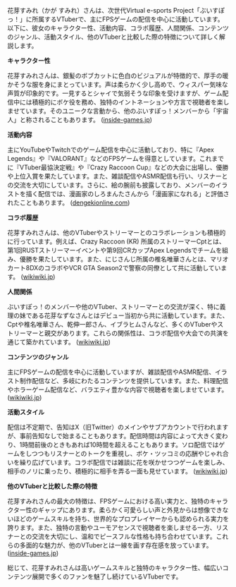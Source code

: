 花芽すみれ（かが すみれ）さんは、次世代Virtual e-sports Project「ぶいすぽっ！」に所属するVTuberで、主にFPSゲームの配信を中心に活動しています。以下に、彼女のキャラクター性、活動内容、コラボ履歴、人間関係、コンテンツのジャンル、活動スタイル、他のVTuberと比較した際の特徴について詳しく解説します。

**キャラクター性**

花芽すみれさんは、銀髪のボブカットに色白のビジュアルが特徴的で、厚手の暖かそうな服を身にまとっています。声は柔らかく少し高めで、ウィスパー気味な声質が印象的です。一見するとシャイで気弱そうな印象を受けますが、ゲーム配信中には積極的にボケ役を務め、独特のイントネーションや方言で視聴者を楽しませています。そのユニークな言動から、他のぶいすぽっ！メンバーから「宇宙人」と称されることもあります。 ([inside-games.jp](https://www.inside-games.jp/article/2022/01/15/136278.html?utm_source=openai))

**活動内容**

主にYouTubeやTwitchでのゲーム配信を中心に活動しており、特に『Apex Legends』や『VALORANT』などのFPSゲームを得意としています。これまでに『VTuber最協決定戦』や『Crazy Raccoon Cup』などの大会に出場し、優勝や上位入賞を果たしています。また、雑談配信やASMR配信も行い、リスナーとの交流を大切にしています。さらに、絵の腕前も披露しており、メンバーのイラストを描く配信では、漫画家のしろまんたさんから「漫画家になれる」と評価されたこともあります。 ([dengekionline.com](https://dengekionline.com/article/202407/10746?utm_source=openai))

**コラボ履歴**

花芽すみれさんは、他のVTuberやストリーマーとのコラボレーションも積極的に行っています。例えば、Crazy Raccoon (KR) 所属のストリーマーCptとは、第1回RUSTストリーマーイベントや第9回CRカップApex Legendsでチームを組み、優勝を果たしています。また、にじさんじ所属の椎名唯華さんとは、マリオカート8DXのコラボやVCR GTA Season2で警察の同僚として共に活動しています。 ([wikiwiki.jp](https://wikiwiki.jp/vspo/%E8%8A%B1%E8%8A%BD%E3%81%99%E3%81%BF%E3%82%8C?utm_source=openai))

**人間関係**

ぶいすぽっ！のメンバーや他のVTuber、ストリーマーとの交流が深く、特に義理の妹である花芽なずなさんとはデビュー当初から共に活動しています。また、Cptや椎名唯華さん、乾伸一郎さん、イブラヒムさんなど、多くのVTuberやストリーマーと親交があります。これらの関係性は、コラボ配信や大会での共演を通じて築かれています。 ([wikiwiki.jp](https://wikiwiki.jp/vspo/%E8%8A%B1%E8%8A%BD%E3%81%99%E3%81%BF%E3%82%8C?utm_source=openai))

**コンテンツのジャンル**

主にFPSゲームの配信を中心に活動していますが、雑談配信やASMR配信、イラスト制作配信など、多岐にわたるコンテンツを提供しています。また、料理配信やホラーゲーム配信など、バラエティ豊かな内容で視聴者を楽しませています。 ([wikiwiki.jp](https://wikiwiki.jp/vspo/%E8%8A%B1%E8%8A%BD%E3%81%99%E3%81%BF%E3%82%8C?utm_source=openai))

**活動スタイル**

配信は不定期で、告知はX（旧Twitter）のメインやサブアカウントで行われますが、事前告知なしで始まることもあります。配信時間は内容によって大きく変わり、1時間前後のときもあれば10時間を超えることもあります。ソロ配信ではゲームをしつつもリスナーとのトークを重視し、ボケ・ツッコミの応酬やじゃれ合いを繰り広げています。コラボ配信では雑談に花を咲かせつつゲームを楽しみ、相手のノリに乗ったり、積極的に相手を弄る一面も見せています。 ([wikiwiki.jp](https://wikiwiki.jp/vspo/%E8%8A%B1%E8%8A%BD%E3%81%99%E3%81%BF%E3%82%8C?utm_source=openai))

**他のVTuberと比較した際の特徴**

花芽すみれさんの最大の特徴は、FPSゲームにおける高い実力と、独特のキャラクター性のギャップにあります。柔らかく可愛らしい声と外見からは想像できないほどのゲームスキルを持ち、世界的なプロプレイヤーからも認められる実力を誇ります。また、独特の言動やユーモアセンスで視聴者を楽しませる一方、リスナーとの交流を大切にし、温和でピースフルな性格も持ち合わせています。これらの多面的な魅力が、他のVTuberとは一線を画す存在感を放っています。 ([inside-games.jp](https://www.inside-games.jp/article/2022/01/15/136278.html?utm_source=openai))

総じて、花芽すみれさんは高いゲームスキルと独特のキャラクター性、幅広いコンテンツ展開で多くのファンを魅了し続けているVTuberです。 
